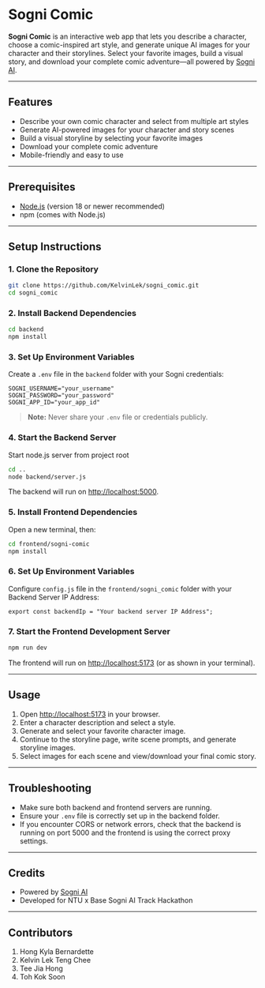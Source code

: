# Sogni Comic

**Sogni Comic** is an interactive web app that lets you describe a character, choose a comic-inspired art style, and generate unique AI images for your character and their storylines. Select your favorite images, build a visual story, and download your complete comic adventure—all powered by [Sogni AI](https://sogni.ai).

---

## Features

- Describe your own comic character and select from multiple art styles
- Generate AI-powered images for your character and story scenes
- Build a visual storyline by selecting your favorite images
- Download your complete comic adventure
- Mobile-friendly and easy to use

---

## Prerequisites

- [Node.js](https://nodejs.org/) (version 18 or newer recommended)
- npm (comes with Node.js)

---

## Setup Instructions

### 1. Clone the Repository

```sh
git clone https://github.com/KelvinLek/sogni_comic.git
cd sogni_comic
```

### 2. Install Backend Dependencies

```sh
cd backend
npm install
```

### 3. Set Up Environment Variables

Create a `.env` file in the `backend` folder with your Sogni credentials:

```
SOGNI_USERNAME="your_username"
SOGNI_PASSWORD="your_password"
SOGNI_APP_ID="your_app_id"
```

> **Note:** Never share your `.env` file or credentials publicly.

### 4. Start the Backend Server
Start node.js server from project root

```sh
cd ..
node backend/server.js

```
The backend will run on [http://localhost:5000](http://localhost:5000).

### 5. Install Frontend Dependencies

Open a new terminal, then:

```sh
cd frontend/sogni-comic
npm install
```

### 6. Set Up Environment Variables

Configure `config.js` file in the `frontend/sogni_comic` folder with your Backend Server IP Address:

```
export const backendIp = "Your backend server IP Address";
```

### 7. Start the Frontend Development Server

```sh
npm run dev
```
The frontend will run on [http://localhost:5173](http://localhost:5173) (or as shown in your terminal).

---

## Usage

1. Open [http://localhost:5173](http://localhost:5173) in your browser.
2. Enter a character description and select a style.
3. Generate and select your favorite character image.
4. Continue to the storyline page, write scene prompts, and generate storyline images.
5. Select images for each scene and view/download your final comic story.

---

## Troubleshooting

- Make sure both backend and frontend servers are running.
- Ensure your `.env` file is correctly set up in the backend folder.
- If you encounter CORS or network errors, check that the backend is running on port 5000 and the frontend is using the correct proxy settings.

---

## Credits

- Powered by [Sogni AI](https://sogni.ai)
- Developed for NTU x Base Sogni AI Track Hackathon

---

## Contributors
1. Hong Kyla Bernardette
2. Kelvin Lek Teng Chee
3. Tee Jia Hong
4. Toh Kok Soon


